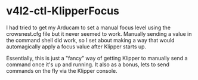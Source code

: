 # v4l2-ctl-KlipperFocus

I had tried to get my Arducam to set a manual focus level using the crowsnest.cfg file but it never seemed to work.  Manually sending a value in the command shell did work, so I set about making a way that would automagically apply a focus value after Klipper starts up.

Essentially, this is just a "fancy" way of getting Klipper to manually send a command once it's up and running.  It also as a bonus, lets to send commands on the fly via the Klipper console.
